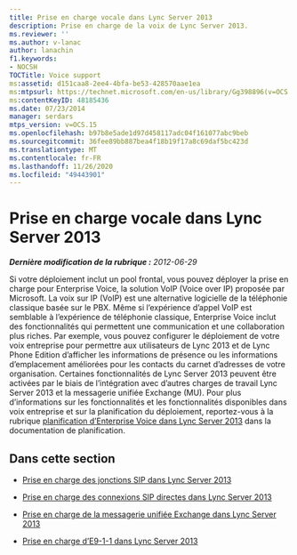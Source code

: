 ```yaml
---
title: Prise en charge vocale dans Lync Server 2013
description: Prise en charge de la voix de Lync Server 2013.
ms.reviewer: ''
ms.author: v-lanac
author: lanachin
f1.keywords:
- NOCSH
TOCTitle: Voice support
ms:assetid: d151caa8-2ee4-4bfa-be53-428570aae1ea
ms:mtpsurl: https://technet.microsoft.com/en-us/library/Gg398896(v=OCS.15)
ms:contentKeyID: 48185436
ms.date: 07/23/2014
manager: serdars
mtps_version: v=OCS.15
ms.openlocfilehash: b97b8e5ade1d97d458117adc04f161077abc9beb
ms.sourcegitcommit: 36fee89bb887bea4f18b19f17a8c69daf5bc423d
ms.translationtype: MT
ms.contentlocale: fr-FR
ms.lasthandoff: 11/26/2020
ms.locfileid: "49443901"
---
```

# <a name="voice-support-in-lync-server-2013"></a>Prise en charge vocale dans Lync Server 2013

<div data-xmlns="http://www.w3.org/1999/xhtml">

<div class="topic" data-xmlns="http://www.w3.org/1999/xhtml" data-msxsl="urn:schemas-microsoft-com:xslt" data-cs="https://msdn.microsoft.com/">

<div data-asp="https://msdn2.microsoft.com/asp">



</div>

<div id="mainSection">

<div id="mainBody">

<span> </span>

_**Dernière modification de la rubrique :** 2012-06-29_

Si votre déploiement inclut un pool frontal, vous pouvez déployer la prise en charge pour Enterprise Voice, la solution VoIP (Voice over IP) proposée par Microsoft. La voix sur IP (VoIP) est une alternative logicielle de la téléphonie classique basée sur le PBX. Même si l’expérience d’appel VoIP est semblable à l’expérience de téléphonie classique, Enterprise Voice inclut des fonctionnalités qui permettent une communication et une collaboration plus riches. Par exemple, vous pouvez configurer le déploiement de votre voix entreprise pour permettre aux utilisateurs de Lync 2013 et de Lync Phone Edition d’afficher les informations de présence ou les informations d’emplacement améliorées pour les contacts du carnet d’adresses de votre organisation. Certaines fonctionnalités de Lync Server 2013 peuvent être activées par le biais de l’intégration avec d’autres charges de travail Lync Server 2013 et la messagerie unifiée Exchange (MU). Pour plus d’informations sur les fonctionnalités et les fonctionnalités disponibles dans voix entreprise et sur la planification du déploiement, reportez-vous à la rubrique [planification d’Enterprise Voice dans Lync Server 2013](lync-server-2013-planning-for-enterprise-voice.md) dans la documentation de planification.

<div>

## <a name="in-this-section"></a>Dans cette section

  - [Prise en charge des jonctions SIP dans Lync Server 2013](lync-server-2013-sip-trunking-support.md)

  - [Prise en charge des connexions SIP directes dans Lync Server 2013](lync-server-2013-direct-sip-connections-support.md)

  - [Prise en charge de la messagerie unifiée Exchange dans Lync Server 2013](lync-server-2013-exchange-unified-messaging-um-support.md)

  - [Prise en charge d’E9-1-1 dans Lync Server 2013](lync-server-2013-e9-1-1-support.md)

</div>

</div>

<span> </span>

</div>

</div>

</div>

